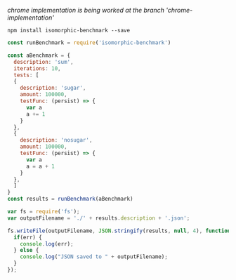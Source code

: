 *chrome implementation is being worked at the branch 'chrome-implementation'*

`npm install isomorphic-benchmark --save`

```javascript
const runBenchmark = require('isomorphic-benchmark')

const aBenchmark = {
  description: 'sum',
  iterations: 10,
  tests: [
  {
    description: 'sugar',
    amount: 100000,
    testFunc: (persist) => {
      var a
      a += 1
    }
  },
  {
    description: 'nosugar',
    amount: 100000,
    testFunc: (persist) => {
      var a
      a = a + 1
    }
  },
  ]
}
const results = runBenchmark(aBenchmark)

var fs = require('fs');
var outputFilename = './' + results.description + '.json';

fs.writeFile(outputFilename, JSON.stringify(results, null, 4), function(err) {
  if(err) {
    console.log(err);
  } else {
    console.log("JSON saved to " + outputFilename);
  }
});
```
